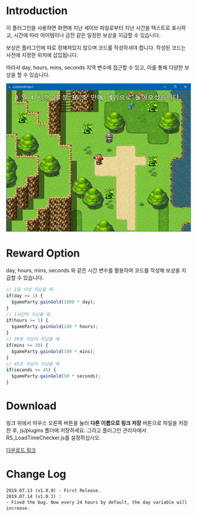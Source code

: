# Introduction
이 플러그인을 사용하면 화면에 지난 세이브 파일로부터 지난 시간을 텍스트로 표시하고, 시간에 따라 아이템이나 금전 같은 일정한 보상을 지급할 수 있습니다.

보상은 플러그인에 따로 정해져있지 않으며 코드를 작성하셔야 합니다. 작성된 코드는 사전에 지정한 위치에 삽입됩니다. 

따라서 day, hours, mins, seconds 지역 변수에 접근할 수 있고, 이를 통해 다양한 보상을 할 수 있습니다.

![IMAGE](./images/load_time_checker.png)

# Reward Option

day, hours, mins, seconds 와 같은 시간 변수를 활용하여 코드를 작성해 보상을 지급할 수 있습니다.

```js
// 1일 이상 지났을 때
if(day >= 1) {
  $gameParty.gainGold(1000 * day);
}
// 1시간이 지났을 때
if(hours >= 1) {
  $gameParty.gainGold(200 * hours);
}
// 30분 이상이 지났을 때
if(mins >= 30) {
  $gameParty.gainGold(100 * mins);
}
// 45초 이상이 지났을 때
if(seconds >= 45) {
  $gameParty.gainGold(50 * seconds);
}

```

# Download
링크 위에서 마우스 오른쪽 버튼을 눌러 **다른 이름으로 링크 저장** 버튼으로 파일을 저장한 후, js/plugins 폴더에 저장하세요. 그리고 플러그인 관리자에서 RS_LoadTimeChecker.js를 설정하십시오.

[다운로드 링크](https://github.com/biud436/MV/raw/master/RS_LoadTimeChecker.js)

# Change Log

```
2019.07.13 (v1.0.0) - First Release.
2019.07.14 (v1.0.1) :
- Fixed the bug. Now every 24 hours by default, the day variable will increase.
```